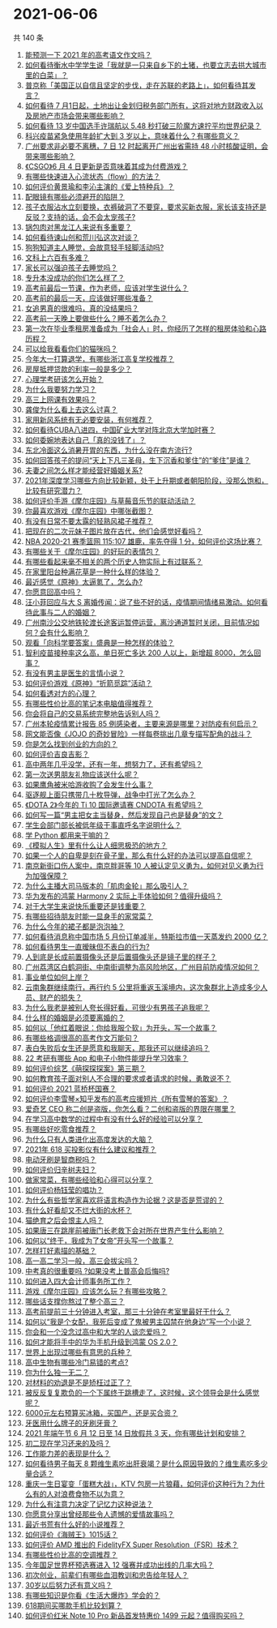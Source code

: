 # 2021-06-06

共 140 条

<!-- BEGIN -->
<!-- 最后更新时间 Sun Jun 06 2021 16:33:15 GMT+0800 (China Standard Time) -->

1. [能预测一下 2021 年的高考语文作文吗？](https://www.zhihu.com/question/451864903)
2. [如何看待衡水中学学生说「我就是一只来自乡下的土猪，也要立志去拱大城市里的白菜」？](https://www.zhihu.com/question/462345321)
3. [普京称「美国正以自信且坚定的步伐，走在苏联的老路上」，如何看待其发言？](https://www.zhihu.com/question/463282858)
4. [如何看待 7
   月1日起，土地出让金划归税务部门所有，这将对地方财政收入以及房地产市场会带来哪些影响？](https://www.zhihu.com/question/463323805)
5. [如何看待 13 岁中国选手许瑞航以 5.48
   秒打破三阶魔方速拧平均世界纪录？](https://www.zhihu.com/question/463234557)
6. [科兴疫苗紧急使用年龄扩大到 3 岁以上，意味着什么？有哪些意义？](https://www.zhihu.com/question/463239638)
7. [广州要求非必要不离穗，7 日 12 时起离开广州出省需持 48
   小时核酸证明，会带来哪些影响？](https://www.zhihu.com/question/463430613)
8. [《CSGO》6 月 4 日更新是否意味着其成为付费游戏？](https://www.zhihu.com/question/463103636)
9. [有哪些快速进入心流状态（flow）的方法？](https://www.zhihu.com/question/20992764)
10. [如何评价黄景瑜和李沁主演的《爱上特种兵》？](https://www.zhihu.com/question/462601125)
11. [配眼镜有哪些必须避开的陷阱？](https://www.zhihu.com/question/20123451)
12. [孩子衣服沾水立刻要换，衣裤破洞了不要穿，要求买新衣服，家长该支持还是反驳？支持的话，会不会太宠孩子?](https://www.zhihu.com/question/459542600)
13. [锅包肉对黑龙江人来说有多重要？](https://www.zhihu.com/question/462784342)
14. [如何看待谏山创和荒川弘这次对谈？](https://www.zhihu.com/question/463257259)
15. [狗狗知道主人睡觉，会故意轻手轻脚活动吗?](https://www.zhihu.com/question/350491086)
16. [文科上六百有多难？](https://www.zhihu.com/question/350905229)
17. [家长可以强迫孩子去睡觉吗？](https://www.zhihu.com/question/463206973)
18. [专升本没成功的你们怎么样了？](https://www.zhihu.com/question/460210637)
19. [高考前最后一节课，作为老师，应该对学生说什么？](https://www.zhihu.com/question/462695709)
20. [高考前的最后一天，应该做好哪些准备？](https://www.zhihu.com/question/463408596)
21. [女追男真的很难吗，真的没结果吗？](https://www.zhihu.com/question/457364395)
22. [高考前一天晚上要做些什么？睡不着怎么办？](https://www.zhihu.com/question/458722775)
23. [第一次在毕业季租房准备成为「社会人」时，你经历了怎样的租房体验和心路历程？](https://www.zhihu.com/question/461693068)
24. [可以给我看看你们的猫咪吗？](https://www.zhihu.com/question/462824843)
25. [今年大一打算退学，有哪些浙江高复学校推荐？](https://www.zhihu.com/question/58522765)
26. [房屋抵押贷款的利率一般是多少？](https://www.zhihu.com/question/387069469)
27. [心理学考研该怎么开始？](https://www.zhihu.com/question/455742815)
28. [为什么我要努力学习？](https://www.zhihu.com/question/462192669)
29. [高三上网课有效果吗？](https://www.zhihu.com/question/309967841)
30. [龚俊为什么看上去这么讨喜？](https://www.zhihu.com/question/456646250)
31. [家用新风系统有无必要安装，有何推荐？](https://www.zhihu.com/question/28529319)
32. [如何看待CUBA八进四，中国矿业大学对阵北京大学加时赛？](https://www.zhihu.com/question/463306896)
33. [如何委婉地表达自己「真的没钱了」？](https://www.zhihu.com/question/462984155)
34. [东北冷面这么消暑开胃的东西，为什么没在南方流行?](https://www.zhihu.com/question/462700732)
35. [如何回答孩子的提问“天上下凡三圣母，生下沉香和爹住”的“爹住”是谁？](https://www.zhihu.com/question/462277776)
36. [夫妻之间怎么样才能经营好婚姻关系?](https://www.zhihu.com/question/349031552)
37. [2021年深度学习哪些方向比较新颖，处于上升期或者朝阳阶段，没那么饱和，比较有研究潜力？](https://www.zhihu.com/question/460500204)
38. [如何评价手游《摩尔庄园》与草莓音乐节的联动活动？](https://www.zhihu.com/question/463139385)
39. [你最喜欢游戏《摩尔庄园》中哪张截图？](https://www.zhihu.com/question/462564850)
40. [有没有日常不要太露的轻熟风裙子推荐？](https://www.zhihu.com/question/323077384)
41. [把现在的二次元妹子图片放在古代，他们会感觉好看吗？](https://www.zhihu.com/question/462903907)
42. [NBA 2020-21 赛季篮网 115:107 雄鹿，率先夺得 1
    分，如何评价这场比赛？](https://www.zhihu.com/question/463395654)
43. [有哪些关于《摩尔庄园》的好玩的表情包？](https://www.zhihu.com/question/462564869)
44. [有哪些看起来毫不相关的两个历史人物实际上有过联系？](https://www.zhihu.com/question/392281921)
45. [在家里阳台种满花草是一种什么样的体验？](https://www.zhihu.com/question/461296029)
46. [最近感觉《原神》太逼氪了，怎么办?](https://www.zhihu.com/question/463036805)
47. [你愿意回高中吗？](https://www.zhihu.com/question/453231661)
48. [汪小菲回应与大 S
    离婚传闻：说了些不好的话，疫情期间情绪易激动。如何看待此事与二人的婚姻？](https://www.zhihu.com/question/463252497)
49. [广州南沙公交地铁轮渡长途客运暂停运营，离沙通道暂时关闭，目前情况如何？会有什么影响？](https://www.zhihu.com/question/463278387)
50. [观看「向科学要答案」盛典是一种怎样的体验？](https://www.zhihu.com/question/463277854)
51. [智利疫苗接种率这么高，单日死亡多达 200 人以上，新增超
    8000，怎么回事？](https://www.zhihu.com/question/463115629)
52. [有没有男主是医生的言情小说？](https://www.zhihu.com/question/370530816)
53. [如何评价游戏《原神》“折箭觅踪”活动？](https://www.zhihu.com/question/461653474)
54. [如何看透对方的心理？](https://www.zhihu.com/question/455593731)
55. [有哪些性价比高的笔记本电脑值得推荐？](https://www.zhihu.com/question/322974536)
56. [你会将自己的交易系统完整地告诉别人吗？](https://www.zhihu.com/question/462350634)
57. [广州本轮疫情累计报告 85
    例感染者，主要来源是哪里？对防疫有何启示？](https://www.zhihu.com/question/463254288)
58. [网文能否像《JOJO
    的奇妙冒险》一样每卷挑出几章专描写配角的战斗？](https://www.zhihu.com/question/463065863)
59. [你是怎么找到创业的方向的？](https://www.zhihu.com/question/25857988)
60. [如何评价吉良吉影？](https://www.zhihu.com/question/23771796)
61. [高中两年几乎没学，还有一年，想努力了，还有希望吗？](https://www.zhihu.com/question/462084525)
62. [第一次送男朋友礼物应该送什么呢？](https://www.zhihu.com/question/320207842)
63. [如果鹰角被米哈游收购了会发生什么事？](https://www.zhihu.com/question/462537017)
64. [驱逐舰上面只携带几十枚导弹，战争中打光了怎么办？](https://www.zhihu.com/question/39027069)
65. [《DOTA 2》今年的 Ti 10 国际邀请赛 CNDOTA
    有希望吗？](https://www.zhihu.com/question/459216552)
66. [如何写一篇“男主把女主当替身，然后发现自己也是替身”的文？](https://www.zhihu.com/question/437395484)
67. [学生会部门部长被低年级干事直呼名字说明什么？](https://www.zhihu.com/question/21999602)
68. [学 Python 都用来干嘛的？](https://www.zhihu.com/question/34098079)
69. [《模拟人生》里有什么让人细思极恐的地方？](https://www.zhihu.com/question/264106033)
70. [如果一个人的自卑是刻在骨子里，那么有什么好的办法可以提高自信呢？](https://www.zhihu.com/question/461396765)
71. [南京新街口伤人案中，南京胖哥等 10
    人被认定见义勇为，如何对见义勇为行为加强保障？](https://www.zhihu.com/question/462770395)
72. [为什么主播大司马版本的「肌肉金轮」那么吸引人？](https://www.zhihu.com/question/461688762)
73. [华为发布的鸿蒙 Harmony 2
    实际上手体验如何？值得升级吗？](https://www.zhihu.com/question/458633364)
74. [对于大学生来说快乐重要还是钱重要？](https://www.zhihu.com/question/457081209)
75. [有哪些招待朋友时能一显身手的家常菜？](https://www.zhihu.com/question/28037354)
76. [为什么今年的裙子都是泡泡袖？](https://www.zhihu.com/question/397465205)
77. [如何看待消息称中国市场 5 月份订单减半，特斯拉市值一天蒸发约 2000
    亿？](https://www.zhihu.com/question/463066556)
78. [如何看待男生一直暧昧但不表白的行为?](https://www.zhihu.com/question/314211216)
79. [人到底是长成前置摄像头还是后置摄像头还是镜子里的样子？](https://www.zhihu.com/question/66063294)
80. [广州荔湾区白鹤洞街、中南街调整为高风险地区，广州目前防疫情况如何？](https://www.zhihu.com/question/462683954)
81. [事业单位如何上岸？](https://www.zhihu.com/question/345511835)
82. [云南象群继续南行，再行约 5
    公里将重返玉溪境内，这次象群北上造成多少人员、财产的损失？](https://www.zhihu.com/question/463102060)
83. [为什么我老是被别人夸长得好看，可很少有男孩子追我呢？](https://www.zhihu.com/question/319027663)
84. [什么样的婚姻是必须要离婚的？](https://www.zhihu.com/question/320021757)
85. [如何以「他红着眼说：你给我服个软」为开头，写一个故事？](https://www.zhihu.com/question/460697101)
86. [有哪些格调很高的高考作文万能句？](https://www.zhihu.com/question/265353821)
87. [表白失败后女生还是愿意和我聊天，那我还可以继续追吗？](https://www.zhihu.com/question/367730793)
88. [22 考研有哪些 App 和电子小物件能提升学习效率？](https://www.zhihu.com/question/462935512)
89. [如何评价综艺《萌探探探案》第三期？](https://www.zhihu.com/question/462341726)
90. [如何教育孩子面对别人不合理的要求或者请求的时候，勇敢说不？](https://www.zhihu.com/question/460662042)
91. [如何评价 2021 蓝桥杯国赛？](https://www.zhihu.com/question/463261567)
92. [如何评价李雪琴×知乎发布的高考应援短片《所有雪琴的答案》？](https://www.zhihu.com/question/463097533)
93. [爱奇艺 CEO 称二创是盗版，你怎么看？二创和盗版的界限在哪里？](https://www.zhihu.com/question/463058796)
94. [在学习高中数学的过程中有没有什么好的经验可以分享？](https://www.zhihu.com/question/24681105)
95. [有哪些好吃零食推荐？](https://www.zhihu.com/question/453646089)
96. [为什么只有人类进化出高度发达的大脑？](https://www.zhihu.com/question/20323967)
97. [2021年 618 买投影仪有什么建议和推荐？](https://www.zhihu.com/question/458826447)
98. [电动牙刷是智商税吗？](https://www.zhihu.com/question/60799591)
99. [如何评价归辛树夫妇？](https://www.zhihu.com/question/296356537)
100. [做家常菜，有哪些经验和心得可以分享？](https://www.zhihu.com/question/19760437)
101. [如何评价杨钰莹的唱功？](https://www.zhihu.com/question/23503608)
102. [为什么有些哲学家喜欢将语言构造作为论据？这是否是荒谬的？](https://www.zhihu.com/question/456701631)
103. [有什么好看却又不烂大街的水杯？](https://www.zhihu.com/question/65459802)
104. [猫绝育之后会恨主人吗？](https://www.zhihu.com/question/420799616)
105. [如果唐三在跳崖前被唐门长老救下会对所在世界产生什么影响？](https://www.zhihu.com/question/461272805)
106. [如何以“终于，我成为了女帝”开头写一个故事？](https://www.zhihu.com/question/405355755)
107. [怎样打好素描的基础？](https://www.zhihu.com/question/26444779)
108. [高一高二学习一般，高三会拔尖吗？](https://www.zhihu.com/question/461416493)
109. [中考真的很重要吗 ?如果没考上普高会后悔吗?](https://www.zhihu.com/question/461082126)
110. [如何进入四大会计师事务所工作？](https://www.zhihu.com/question/310191544)
111. [游戏《摩尔庄园》应该怎么玩？有哪些攻略？](https://www.zhihu.com/question/371309327)
112. [哪些话支撑你熬过了整个高三？](https://www.zhihu.com/question/398139905)
113. [高考前提前三十分钟进入考室，那三十分钟在考室里最好干什么？](https://www.zhihu.com/question/438598661)
114. [如何以“我是个女配，我死后变成了鬼被男主囚禁在他身边”写一个小说？](https://www.zhihu.com/question/448069836)
115. [你会和一个没念过高中和大学的人谈恋爱吗？](https://www.zhihu.com/question/462293257)
116. [如何才能将手中的华为手机升级到鸿蒙 OS 2.0？](https://www.zhihu.com/question/436295623)
117. [世界上出现过哪些有意思的兵种？](https://www.zhihu.com/question/419256945)
118. [高中生物有哪些冷门易错的考点?](https://www.zhihu.com/question/447559813)
119. [你为什么独一无二？](https://www.zhihu.com/question/463105888)
120. [对材料的劝退是不是矫枉过正了？](https://www.zhihu.com/question/462787240)
121. [被反反复复欺负的一个下属终于跳槽走了，这时候，这个领导会是什么感觉呢？](https://www.zhihu.com/question/419717401)
122. [6000元左右预算买冰箱，买国产，还是买合资？](https://www.zhihu.com/question/427992113)
123. [牙医用什么牌子的牙刷牙膏？](https://www.zhihu.com/question/21064394)
124. [2021 年端午节 6 月 12 日至 14 日放假共 3
     天，你有哪些计划和安排？](https://www.zhihu.com/question/461518659)
125. [初二现在学习还来的及吗？](https://www.zhihu.com/question/460694660)
126. [工作能力差的表现是什么？](https://www.zhihu.com/question/272082217)
127. [如何看待男子每天 8
     颗维生素吃出肝衰竭？是什么原因导致的？维生素吃多少量合适？](https://www.zhihu.com/question/463004931)
128. [重庆一生日宴变「蛋糕大战」，KTV
     包房一片狼藉，如何评价这种行为？为什么有的人对浪费食物不以为意？](https://www.zhihu.com/question/463080691)
129. [为什么有注意力决定了记忆力这种说法？](https://www.zhihu.com/question/453067685)
130. [你愿意分享出曾经那些令人遗憾的爱情故事吗？](https://www.zhihu.com/question/461039473)
131. [最近书荒有什么好的小说推荐？](https://www.zhihu.com/question/454175132)
132. [如何评价《海贼王》1015话？](https://www.zhihu.com/question/463011991)
133. [如何评价 AMD 推出的 FidelityFX Super
     Resolution（FSR）技术？](https://www.zhihu.com/question/462609402)
134. [有哪些性价比高的空调推荐？](https://www.zhihu.com/question/393218413)
135. [今年国足世界杯预选赛进入 12 强赛并成功出线的几率大吗？](https://www.zhihu.com/question/458794320)
136. [初次创业，前辈们有哪些血泪教训和忠告给年轻人？](https://www.zhihu.com/question/456798060)
137. [30岁以后努力还有意义吗？](https://www.zhihu.com/question/461708777)
138. [有哪些知识是你看《生活大爆炸》学会的？](https://www.zhihu.com/question/321167011)
139. [618期间买哪款手机比较划算？](https://www.zhihu.com/question/463120125)
140. [如何评价红米 Note 10 Pro 新品首发特惠价 1499
     元起？值得购买吗？](https://www.zhihu.com/question/461503607)

<!-- END -->
